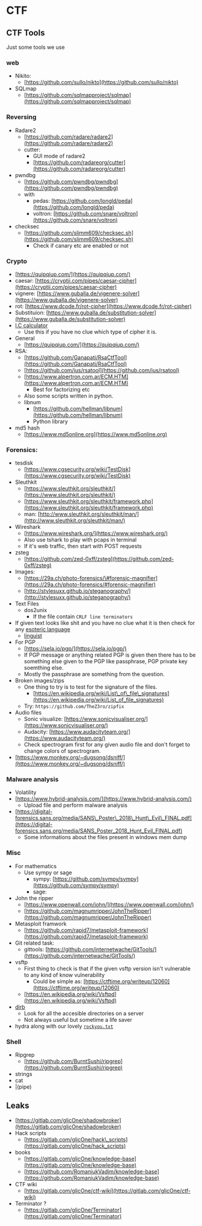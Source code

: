 # CTF

## CTF Tools

Just some tools we use

### web

* Nikito:
  * [https://github.com/sullo/nikto](https://github.com/sullo/nikto)
* SQLmap
  * [https://github.com/sqlmapproject/sqlmap](https://github.com/sqlmapproject/sqlmap)

### Reversing

* Radare2
  * [https://github.com/radare/radare2](https://github.com/radare/radare2)
  * cutter:
    * GUI mode of radare2
    * [https://github.com/radareorg/cutter](https://github.com/radareorg/cutter)
* pwndbg
  * [https://github.com/pwndbg/pwndbg](https://github.com/pwndbg/pwndbg)
  * with
    * pedas: [https://github.com/longld/peda](https://github.com/longld/peda)
    * voltron: [https://github.com/snare/voltron](https://github.com/snare/voltron)
* checksec
  * [https://github.com/slimm609/checksec.sh](https://github.com/slimm609/checksec.sh)
    * Check if canary etc are enabled or not

### Crypto

* [https://quipqiup.com/](https://quipqiup.com/)
* caesar: [https://cryptii.com/pipes/caesar-cipher](https://cryptii.com/pipes/caesar-cipher)
* vignere: [https://www.guballa.de/vigenere-solver](https://www.guballa.de/vigenere-solver)
* rot: [https://www.dcode.fr/rot-cipher](https://www.dcode.fr/rot-cipher)
* Substituion: [https://www.guballa.de/substitution-solver](https://www.guballa.de/substitution-solver)
* [I.C calculator](http://practicalcryptography.com/cryptanalysis/text-characterisation/index-coincidence/)
  * Use this if you have no clue which type of cipher it is.
* General
  * [https://quipqiup.com/](https://quipqiup.com/)
* RSA:
  * [https://github.com/Ganapati/RsaCtfTool](https://github.com/Ganapati/RsaCtfTool)
  * [https://github.com/ius/rsatool](https://github.com/ius/rsatool)
  * [https://www.alpertron.com.ar/ECM.HTM](https://www.alpertron.com.ar/ECM.HTM)
    * Best for factorizing etc
  * Also some scripts written in python.
  * libnum
    * [https://github.com/hellman/libnum](https://github.com/hellman/libnum)
    * Python library
* md5 hash
  * [https://www.md5online.org](https://www.md5online.org)

### Forensics:

* tesdisk
  * [https://www.cgsecurity.org/wiki/TestDisk](https://www.cgsecurity.org/wiki/TestDisk)
* Sleuthkit
  * [https://www.sleuthkit.org/sleuthkit/](https://www.sleuthkit.org/sleuthkit/)
  * [https://www.sleuthkit.org/sleuthkit/framework.php](https://www.sleuthkit.org/sleuthkit/framework.php)
  * man: [http://www.sleuthkit.org/sleuthkit/man/](http://www.sleuthkit.org/sleuthkit/man/)
* Wireshark
  * [https://www.wireshark.org/](https://www.wireshark.org/)
  * Also use tshark to play with pcaps in terminal
  * If it's web traffic, then start with POST requests
* zsteg
  * [https://github.com/zed-0xff/zsteg](https://github.com/zed-0xff/zsteg)
* Images:
  * [https://29a.ch/photo-forensics/\#forensic-magnifier](https://29a.ch/photo-forensics/#forensic-magnifier)
  * [http://stylesuxx.github.io/steganography/](http://stylesuxx.github.io/steganography/)
* Text Files
  * dos2unix
    * If the file contain `CRLF line terminators`
* If given text looks like shit and you have no clue what it is then check for any [esoteric language](https://en.wikipedia.org/wiki/Esoteric_programming_language)
  * [linguist](https://github.com/github/linguist)
* For PGP
  * [https://sela.io/pgp/](https://sela.io/pgp/)
  * If PGP message or anything related PGP is given then there has to be something else given to the PGP like passphrase, PGP private key soemthing else.
  * Mostly the passphrase are something from the question.
* Broken images/zips
  * One thing to try is to test for the signature of the files.
    * [https://en.wikipedia.org/wiki/List\_of\_file\_signatures](https://en.wikipedia.org/wiki/List_of_file_signatures)
  * Try: `https://github.com/TheZ3ro/zipfix`
* Audio files
  * Sonic visualize: [https://www.sonicvisualiser.org/](https://www.sonicvisualiser.org/)
  * Audacity: [https://www.audacityteam.org/](https://www.audacityteam.org/)
  * Check spectrogram first for any given audio file and don't forget to change colors of spectrogram.
* [https://www.monkey.org/~dugsong/dsniff/](https://www.monkey.org/~dugsong/dsniff/)

### Malware analysis

* Volatility
* [https://www.hybrid-analysis.com/](https://www.hybrid-analysis.com/)
  * Upload file and perform malware analysis
* [https://digital-forensics.sans.org/media/SANS\_Poster\_2018\_Hunt\_Evil\_FINAL.pdf](https://digital-forensics.sans.org/media/SANS_Poster_2018_Hunt_Evil_FINAL.pdf)
  * Some informations about the files present in windows mem dump

### Misc

* For mathematics
  * Use sympy or sage
    * sympy: [https://github.com/sympy/sympy](https://github.com/sympy/sympy)
    * sage:
* John the ripper
  * [https://www.openwall.com/john/](https://www.openwall.com/john/)
  * [https://github.com/magnumripper/JohnTheRipper](https://github.com/magnumripper/JohnTheRipper)
* Metasploit framwork
  * [https://github.com/rapid7/metasploit-framework](https://github.com/rapid7/metasploit-framework)
* Git related task:
  * gittools: [https://github.com/internetwache/GitTools/](https://github.com/internetwache/GitTools/)
* vsftp
  * First thing to check is that if the given vsftp version isn't vulnerable to any kind of know vulnerability
    * Could be simple as: [https://ctftime.org/writeup/12060](https://ctftime.org/writeup/12060)
  * [https://en.wikipedia.org/wiki/Vsftpd](https://en.wikipedia.org/wiki/Vsftpd)
* [dirb](https://tools.kali.org/web-applications/dirb)
  * Look for all the accesible directories on a server
  * Not always useful but sometime a life saver
* hydra along with our lovely [`rockyou.txt`](https://www.google.com/url?sa=t&rct=j&q=&esrc=s&source=web&cd=1&ved=2ahUKEwjF_6fRjIvfAhUJtI8KHeGqCGkQFjAAegQIBxAB&url=https%3A%2F%2Fgithub.com%2Fbrannondorsey%2Fnaive-hashcat%2Freleases%2Fdownload%2Fdata%2Frockyou.txt&usg=AOvVaw3snAERl1mU6Ccr4WFEazBd)

### Shell

* Ripgrep
  * [https://github.com/BurntSushi/ripgrep](https://github.com/BurntSushi/ripgrep)
* strings
* cat
* \|\(pipe\)

## Leaks

* [https://gitlab.com/glicOne/shadowbroker](https://gitlab.com/glicOne/shadowbroker)
* Hack scripts
  * [https://gitlab.com/glicOne/hack\_scripts](https://gitlab.com/glicOne/hack_scripts)
* books
  * [https://gitlab.com/glicOne/knowledge-base](https://gitlab.com/glicOne/knowledge-base)
  * [https://github.com/RomaniukVadim/knowledge-base](https://github.com/RomaniukVadim/knowledge-base)
* CTF wiki
  * [https://gitlab.com/glicOne/ctf-wiki](https://gitlab.com/glicOne/ctf-wiki)
* Terminator ?
  * [https://gitlab.com/glicOne/Terminator](https://gitlab.com/glicOne/Terminator)

